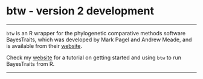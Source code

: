 # btw - version 2 development

___

`btw` is an R wrapper for the phylogenetic comparative methods software BayesTraits, which was developed by Mark Pagel and Andrew Meade, and is available from their [website](http://www.evolution.rdg.ac.uk/BayesTraits.html). 

Check my [website](http://rgriff23.github.io/projects/btw.html) for a tutorial on getting started and using `btw` to run BayesTraits from R.

___

